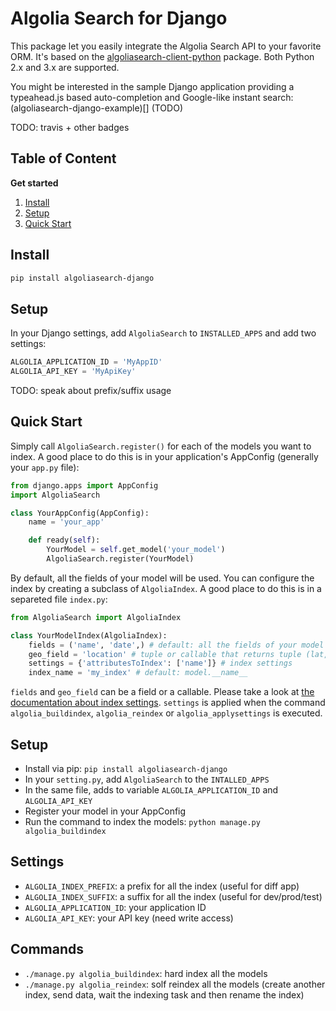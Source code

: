 Algolia Search for Django
==================

This package let you easily integrate the Algolia Search API to your favorite ORM. It's based on the [algoliasearch-client-python](https://github.com/algolia/algoliasearch-client-python) package. Both Python 2.x and 3.x are supported.

You might be interested in the sample Django application providing a typeahead.js based auto-completion and Google-like instant search: (algoliasearch-django-example)[] (TODO)

TODO: travis + other badges

Table of Content
-------------
**Get started**

1. [Install](#install)
1. [Setup](#setup)
1. [Quick Start](#quick-start)

Install
-------------

```sh
pip install algoliasearch-django
```

Setup
-------------

In your Django settings, add `AlgoliaSearch` to `INSTALLED_APPS` and add two settings:

```python
ALGOLIA_APPLICATION_ID = 'MyAppID'
ALGOLIA_API_KEY = 'MyApiKey'
```

TODO: speak about prefix/suffix usage

Quick Start
-------------

Simply call `AlgoliaSearch.register()` for each of the models you want to index. A good place to do this is in your application's AppConfig (generally your `app.py` file):

```python
from django.apps import AppConfig
import AlgoliaSearch

class YourAppConfig(AppConfig):
    name = 'your_app'

    def ready(self):
        YourModel = self.get_model('your_model')
        AlgoliaSearch.register(YourModel)
```

By default, all the fields of your model will be used. You can configure the index by creating a subclass of `AlgoliaIndex`. A good place to do this is in a separeted file `index.py`:

```python
from AlgoliaSearch import AlgoliaIndex

class YourModelIndex(AlgoliaIndex):
    fields = ('name', 'date',) # default: all the fields of your model
    geo_field = 'location' # tuple or callable that returns tuple (lat, lng)
    settings = {'attributesToIndex': ['name']} # index settings
    index_name = 'my_index' # default: model.__name__
```

`fields` and `geo_field` can be a field or a callable.
Please take a look at [the documentation about index settings](https://www.algolia.com/doc/python#Settings). `settings` is applied when the command `algolia_buildindex`, `algolia_reindex` or `algolia_applysettings` is executed.





## Setup

* Install via pip: `pip install algoliasearch-django`
* In your `setting.py`, add `AlgoliaSearch` to the `INTALLED_APPS`
* In the same file, adds to variable `ALGOLIA_APPLICATION_ID` and `ALGOLIA_API_KEY`
* Register your model in your AppConfig
* Run the command to index the models: `python manage.py algolia_buildindex`

## Settings

* `ALGOLIA_INDEX_PREFIX`: a prefix for all the index (useful for diff app)
* `ALGOLIA_INDEX_SUFFIX`: a suffix for all the index (useful for dev/prod/test)
* `ALGOLIA_APPLICATION_ID`: your application ID
* `ALGOLIA_API_KEY`: your API key (need write access)

## Commands

* `./manage.py algolia_buildindex`: hard index all the models
* `./manage.py algolia_reindex`: solf reindex all the models (create another index, send data, wait the indexing task and then rename the index)
